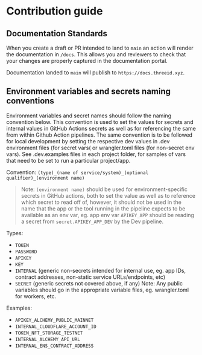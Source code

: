 # Contribution guide

## Documentation Standards

When you create a draft or PR intended to land to `main` an action will render the documentation in `/docs`. This allows you and reviewers to check that your changes are properly captured in the documentation portal.

Documentation landed to `main` will publish to `https://docs.threeid.xyz`.

## Environment variables and secrets naming conventions

Environment variables and secret names should follow the naming convention below. This convention is used to set the values for secrets and internal values in GitHub Actions secrets as well as for referencing the same from within Github Action pipelines. The same convention is to be followed for local development by setting the respective dev values in .dev environment files (for secret vars( or wrangler.toml files (for non-secret env vars). See .dev.examples files in each project folder, for samples of vars that need to be set to run a particular project/app.

Convention: `(type)_(name of service/system)_(optional qualifier)_(environment name)`

> Note: `(environment name)` should be used for environment-specific secrets in GitHub actions, both to set the value as well as to reference which secret to read off of, however, it should not be used in the name that the app or the tool running in the pipeline expects to be available as an env var, eg. app env var `APIKEY_APP` should be reading a secret from `secret.APIKEY_APP_DEV` by the Dev pipeline.

Types:
- `TOKEN`
- `PASSWORD`
- `APIKEY`
- `KEY`
- `INTERNAL` (generic non-secrets intended for internal use, eg. app IDs, contract addresses, non-static service URLs/endpoints, etc)
- `SECRET` (generic secrets not covered above, if any)
Note: Any public variables should go in the appropriate variable files, eg. wrangler.toml for workers, etc.

Examples:
- `APIKEY_ALCHEMY_PUBLIC_MAINNET`
- `INTERNAL_CLOUDFLARE_ACCOUNT_ID`
- `TOKEN_NFT_STORAGE_TESTNET`
- `INTERNAL_ALCHEMY_API_URL`
- `INTERNAL_ENS_CONTRACT_ADDRESS`

